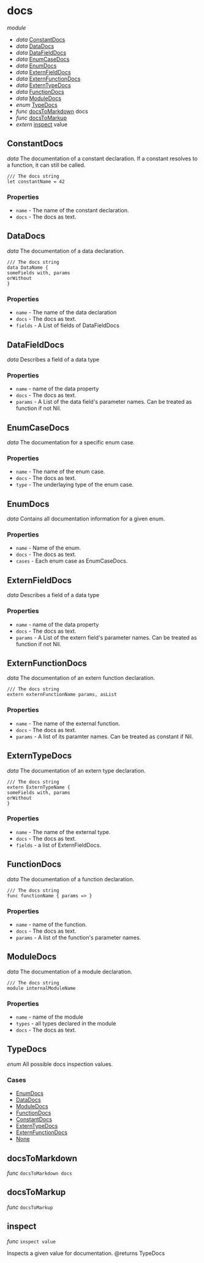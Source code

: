 # docs

_module_

- _data_ [ConstantDocs](#ConstantDocs)
- _data_ [DataDocs](#DataDocs)
- _data_ [DataFieldDocs](#DataFieldDocs)
- _data_ [EnumCaseDocs](#EnumCaseDocs)
- _data_ [EnumDocs](#EnumDocs)
- _data_ [ExternFieldDocs](#ExternFieldDocs)
- _data_ [ExternFunctionDocs](#ExternFunctionDocs)
- _data_ [ExternTypeDocs](#ExternTypeDocs)
- _data_ [FunctionDocs](#FunctionDocs)
- _data_ [ModuleDocs](#ModuleDocs)
- _enum_ [TypeDocs](#TypeDocs)
- _func_ [docsToMarkdown](#docsToMarkdown) docs
- _func_ [docsToMarkup](#docsToMarkup)
- _extern_ [inspect](#inspect) value

## ConstantDocs

_data_ The documentation of a constant declaration.
If a constant resolves to a function, it can still be called.

```lithia
/// The docs string
let constantName = 42
```

### Properties

- `name` - The name of the constant declaration.
- `docs` - The docs as text.

## DataDocs

_data_ The documentation of a data declaration.

```lithia
/// The docs string
data DataName {
someFields with, params
orWithout
}
```

### Properties

- `name` - The name of the data declaration
- `docs` - The docs as text.
- `fields` - A List of fields of DataFieldDocs

## DataFieldDocs

_data_ Describes a field of a data type

### Properties

- `name` - name of the data property
- `docs` - The docs as text.
- `params` - A List of the data field's parameter names.
Can be treated as function if not Nil.

## EnumCaseDocs

_data_ The documentation for a specific enum case.

### Properties

- `name` - The name of the enum case.
- `docs` - The docs as text.
- `type` - The underlaying type of the enum case.

## EnumDocs

_data_ Contains all documentation information for a given enum.

### Properties

- `name` - Name of the enum.
- `docs` - The docs as text.
- `cases` - Each enum case as EnumCaseDocs.

## ExternFieldDocs

_data_ Describes a field of a data type

### Properties

- `name` - name of the data property
- `docs` - The docs as text.
- `params` - A List of the extern field's parameter names.
Can be treated as function if not Nil.

## ExternFunctionDocs

_data_ The documentation of an extern function declaration.

```lithia
/// The docs string
extern externFunctionName params, asList
```

### Properties

- `name` - The name of the external function.
- `docs` - The docs as text.
- `params` - A list of its paramter names. Can be treated as constant if Nil.

## ExternTypeDocs

_data_ The documentation of an extern type declaration.

```lithia
/// The docs string
extern ExternTypeName {
someFields with, params
orWithout
}
```

### Properties

- `name` - The name of the external type.
- `docs` - The docs as text.
- `fields` - a list of ExternFieldDocs.

## FunctionDocs

_data_ The documentation of a function declaration.

```lithia
/// The docs string
func functionName { params => }
```

### Properties

- `name` - name of the function.
- `docs` - The docs as text.
- `params` - A list of the function's parameter names.

## ModuleDocs

_data_ The documentation of a module declaration.

```lithia
/// The docs string
module internalModuleName
```

### Properties

- `name` - name of the module
- `types` - all types declared in the module
- `docs` - The docs as text.

## TypeDocs

_enum_
All possible docs inspection values.

### Cases

- [EnumDocs](#EnumDocs)
- [DataDocs](#DataDocs)
- [ModuleDocs](#ModuleDocs)
- [FunctionDocs](#FunctionDocs)
- [ConstantDocs](#ConstantDocs)
- [ExternTypeDocs](#ExternTypeDocs)
- [ExternFunctionDocs](#ExternFunctionDocs)
- [None](#None)

## docsToMarkdown

_func_ `docsToMarkdown docs`

## docsToMarkup

_func_ `docsToMarkup`

## inspect

_func_ `inspect value`

Inspects a given value for documentation.
@returns TypeDocs

